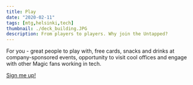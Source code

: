 ```yaml
---
title: Play
date: "2020-02-11"
tags: [mtg,helsinki,tech]
thumbnail: ./deck_building.JPG
description: From players to players. Why join the Untapped?
---
```


For you - great people to play with, free cards, snacks and drinks at company-sponsored events, opportunity to visit cool offices and engage with other Magic fans working in tech.

[Sign me up!](../about)


